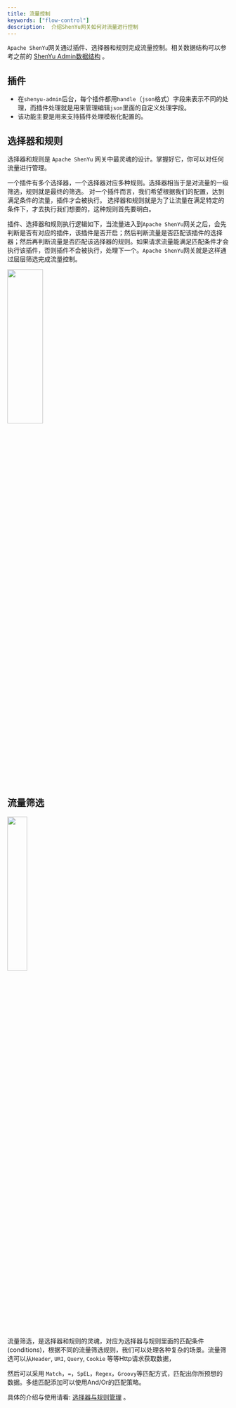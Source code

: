 ```yaml
---
title: 流量控制
keywords: ["flow-control"]
description:  介绍ShenYu网关如何对流量进行控制
---
```


`Apache ShenYu`网关通过插件、选择器和规则完成流量控制。相关数据结构可以参考之前的 [ShenYu Admin数据结构](./database-design) 。

## 插件

* 在`shenyu-admin`后台，每个插件都用`handle`（`json`格式）字段来表示不同的处理，而插件处理就是用来管理编辑`json`里面的自定义处理字段。
* 该功能主要是用来支持插件处理模板化配置的。


## 选择器和规则

选择器和规则是 `Apache ShenYu` 网关中最灵魂的设计。掌握好它，你可以对任何流量进行管理。

 一个插件有多个选择器，一个选择器对应多种规则。选择器相当于是对流量的一级筛选，规则就是最终的筛选。
对一个插件而言，我们希望根据我们的配置，达到满足条件的流量，插件才会被执行。
 选择器和规则就是为了让流量在满足特定的条件下，才去执行我们想要的，这种规则首先要明白。

插件、选择器和规则执行逻辑如下，当流量进入到`Apache ShenYu`网关之后，会先判断是否有对应的插件，该插件是否开启；然后判断流量是否匹配该插件的选择器；然后再判断流量是否匹配该选择器的规则。如果请求流量能满足匹配条件才会执行该插件，否则插件不会被执行，处理下一个。`Apache ShenYu`网关就是这样通过层层筛选完成流量控制。

<img src="/img/shenyu/plugin/plugin-chain-execute.png" width="40%" height="30%" />

## 流量筛选

<img src="/img/shenyu/design/flow-condition.png" width="30%" height="30%" />

流量筛选，是选择器和规则的灵魂，对应为选择器与规则里面的匹配条件(conditions)，根据不同的流量筛选规则，我们可以处理各种复杂的场景。流量筛选可以从`Header`, `URI`,  `Query`, `Cookie` 等等Http请求获取数据，

然后可以采用 `Match`，`=`，`SpEL`，`Regex`，`Groovy`等匹配方式，匹配出你所预想的数据。多组匹配添加可以使用And/Or的匹配策略。


具体的介绍与使用请看: [选择器与规则管理](../user-guide/admin-usage/selector-and-rule) 。
